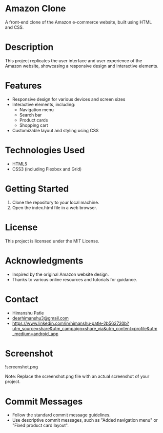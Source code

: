 # Amazon Clone

A front-end clone of the Amazon e-commerce website, built using HTML and CSS.

# Description

This project replicates the user interface and user experience of the Amazon website, showcasing a responsive design and interactive elements.

# Features

- Responsive design for various devices and screen sizes
- Interactive elements, including:
    - Navigation menu
    - Search bar
    - Product cards
    - Shopping cart
- Customizable layout and styling using CSS

# Technologies Used

- HTML5
- CSS3 (including Flexbox and Grid)

# Getting Started

1. Clone the repository to your local machine.
2. Open the index.html file in a web browser.

# License

This project is licensed under the MIT License.

# Acknowledgments

- Inspired by the original Amazon website design.
- Thanks to various online resources and tutorials for guidance.

# Contact

- Himanshu Patle
- dearhimanshu3@gmail.com
- https://www.linkedin.com/in/himanshu-patle-2b563730b?utm_source=share&utm_campaign=share_via&utm_content=profile&utm_medium=android_app

# Screenshot

!screenshot.png

Note: Replace the screenshot.png file with an actual screenshot of your project.

# Commit Messages

- Follow the standard commit message guidelines.
- Use descriptive commit messages, such as "Added navigation menu" or "Fixed product card layout".
